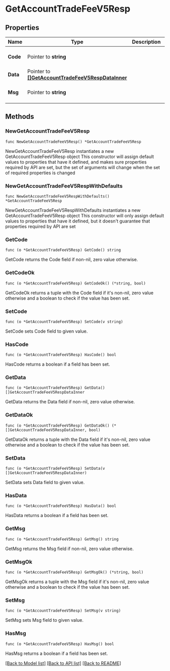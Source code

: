 # GetAccountTradeFeeV5Resp

## Properties

Name | Type | Description | Notes
------------ | ------------- | ------------- | -------------
**Code** | Pointer to **string** |  | [optional] [default to ""]
**Data** | Pointer to [**[]GetAccountTradeFeeV5RespDataInner**](GetAccountTradeFeeV5RespDataInner.md) |  | [optional] 
**Msg** | Pointer to **string** |  | [optional] [default to ""]

## Methods

### NewGetAccountTradeFeeV5Resp

`func NewGetAccountTradeFeeV5Resp() *GetAccountTradeFeeV5Resp`

NewGetAccountTradeFeeV5Resp instantiates a new GetAccountTradeFeeV5Resp object
This constructor will assign default values to properties that have it defined,
and makes sure properties required by API are set, but the set of arguments
will change when the set of required properties is changed

### NewGetAccountTradeFeeV5RespWithDefaults

`func NewGetAccountTradeFeeV5RespWithDefaults() *GetAccountTradeFeeV5Resp`

NewGetAccountTradeFeeV5RespWithDefaults instantiates a new GetAccountTradeFeeV5Resp object
This constructor will only assign default values to properties that have it defined,
but it doesn't guarantee that properties required by API are set

### GetCode

`func (o *GetAccountTradeFeeV5Resp) GetCode() string`

GetCode returns the Code field if non-nil, zero value otherwise.

### GetCodeOk

`func (o *GetAccountTradeFeeV5Resp) GetCodeOk() (*string, bool)`

GetCodeOk returns a tuple with the Code field if it's non-nil, zero value otherwise
and a boolean to check if the value has been set.

### SetCode

`func (o *GetAccountTradeFeeV5Resp) SetCode(v string)`

SetCode sets Code field to given value.

### HasCode

`func (o *GetAccountTradeFeeV5Resp) HasCode() bool`

HasCode returns a boolean if a field has been set.

### GetData

`func (o *GetAccountTradeFeeV5Resp) GetData() []GetAccountTradeFeeV5RespDataInner`

GetData returns the Data field if non-nil, zero value otherwise.

### GetDataOk

`func (o *GetAccountTradeFeeV5Resp) GetDataOk() (*[]GetAccountTradeFeeV5RespDataInner, bool)`

GetDataOk returns a tuple with the Data field if it's non-nil, zero value otherwise
and a boolean to check if the value has been set.

### SetData

`func (o *GetAccountTradeFeeV5Resp) SetData(v []GetAccountTradeFeeV5RespDataInner)`

SetData sets Data field to given value.

### HasData

`func (o *GetAccountTradeFeeV5Resp) HasData() bool`

HasData returns a boolean if a field has been set.

### GetMsg

`func (o *GetAccountTradeFeeV5Resp) GetMsg() string`

GetMsg returns the Msg field if non-nil, zero value otherwise.

### GetMsgOk

`func (o *GetAccountTradeFeeV5Resp) GetMsgOk() (*string, bool)`

GetMsgOk returns a tuple with the Msg field if it's non-nil, zero value otherwise
and a boolean to check if the value has been set.

### SetMsg

`func (o *GetAccountTradeFeeV5Resp) SetMsg(v string)`

SetMsg sets Msg field to given value.

### HasMsg

`func (o *GetAccountTradeFeeV5Resp) HasMsg() bool`

HasMsg returns a boolean if a field has been set.


[[Back to Model list]](../README.md#documentation-for-models) [[Back to API list]](../README.md#documentation-for-api-endpoints) [[Back to README]](../README.md)


